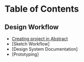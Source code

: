 # Table of Contents

## Design Workflow
* [Creating project in Abstract](https://github.com/nicoencarnacion/make-playbook/blob/addon/abstract.md)
* [Sketch Workflow]
* [Design System Documentation]
* [Prototyping]



